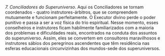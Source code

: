 ﻿<I>7. Conciliadores do Superuniverso</I>. Aqui os Conciliadores se tornam coordenados - quatro instrutores-árbitros, que se compreendem mutuamente e funcionam perfeitamente. O Executor divino perde o  poder punitivo e passa a ser a voz física do trio espiritual. Nesse momento, esses conselheiros e instrutores ficam habilmente familiarizados com a maioria dos problemas e dificuldades reais, encontrados na conduta dos assuntos do superuniverso. Assim, eles se convertem em consultores maravilhosos e instrutores sábios dos peregrinos ascendentes que têm residência nas esferas educacionais circunvizinhas dos mundos-sede dos superuniversos.